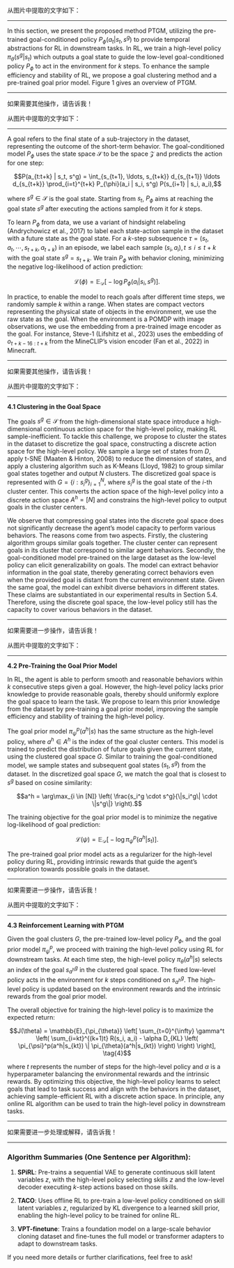 

从图片中提取的文字如下：

---

In this section, we present the proposed method PTGM, utilizing the pre-trained goal-conditioned policy $P_{\phi}(a_t|s_t, s^g)$ to provide temporal abstractions for RL in downstream tasks. In RL, we train a high-level policy $\pi_{\theta}(s^g|s_t)$ which outputs a goal state to guide the low-level goal-conditioned policy $P_{\phi}$ to act in the environment for $k$ steps. To enhance the sample efficiency and stability of RL, we propose a goal clustering method and a pre-trained goal prior model. Figure 1 gives an overview of PTGM.

---

如果需要其他操作，请告诉我！

从图片中提取的文字如下：

---

A goal refers to the final state of a sub-trajectory in the dataset, representing the outcome of the short-term behavior. The goal-conditioned model $P_{\phi}$ uses the state space $\mathcal{S}$ to be the space $\mathcal{Z}$ and predicts the action for one step:

$$P(a_{t:t+k} | s_t, s^g) = \int_{s_{t+1}, \ldots, s_{t+k}} d_{s_{t+1}} \ldots d_{s_{t+k}} \prod_{i=t}^{t+k} P_{\phi}(a_i | s_i, s^g) P(s_{i+1} | s_i, a_i),$$

where $s^g \in \mathcal{S}$ is the goal state. Starting from $s_t$, $P_{\phi}$ aims at reaching the goal state $s^g$ after executing the actions sampled from it for $k$ steps.

To learn $P_{\phi}$ from data, we use a variant of hindsight relabeling (Andrychowicz et al., 2017) to label each state-action sample in the dataset with a future state as the goal state. For a $k$-step subsequence $\tau = (s_t, a_t, \cdots, s_{t+k}, a_{t+k})$ in an episode, we label each sample $(s_i, a_i), t \leq i \leq t+k$ with the goal state $s^g = s_{t+k}$. We train $P_{\phi}$ with behavior cloning, minimizing the negative log-likelihood of action prediction:

$$\mathcal{L}(\phi) = \mathbb{E}_{\mathcal{D}} \big[ -\log P_{\phi}(a_i | s_i, s^g) \big].$$

In practice, to enable the model to reach goals after different time steps, we randomly sample $k$ within a range. When states are compact vectors representing the physical state of objects in the environment, we use the raw state as the goal. When the environment is a POMDP with image observations, we use the embedding from a pre-trained image encoder as the goal. For instance, Steve-1 (Lifshitz et al., 2023) uses the embedding of $o_{t+k-16:t+k}$ from the MineCLIP’s vision encoder (Fan et al., 2022) in Minecraft.

---

如果需要其他操作，请告诉我！

从图片中提取的文字如下：

---

**4.1 Clustering in the Goal Space**

The goals $s^g \in \mathcal{S}$ from the high-dimensional state space introduce a high-dimensional continuous action space for the high-level policy, making RL sample-inefficient. To tackle this challenge, we propose to cluster the states in the dataset to discretize the goal space, constructing a discrete action space for the high-level policy. We sample a large set of states from $D$, apply t-SNE (Maaten & Hinton, 2008) to reduce the dimension of states, and apply a clustering algorithm such as K-Means (Lloyd, 1982) to group similar goal states together and output $N$ clusters. The discretized goal space is represented with $G = \{i : s^g_i\}_{i=1}^N$, where $s^g_i$ is the goal state of the $i$-th cluster center. This converts the action space of the high-level policy into a discrete action space $A^h = [N]$ and constrains the high-level policy to output goals in the cluster centers.

We observe that compressing goal states into the discrete goal space does not significantly decrease the agent’s model capacity to perform various behaviors. The reasons come from two aspects. Firstly, the clustering algorithm groups similar goals together. The cluster center can represent goals in its cluster that correspond to similar agent behaviors. Secondly, the goal-conditioned model pre-trained on the large dataset as the low-level policy can elicit generalizability on goals. The model can extract behavior information in the goal state, thereby generating correct behaviors even when the provided goal is distant from the current environment state. Given the same goal, the model can exhibit diverse behaviors in different states. These claims are substantiated in our experimental results in Section 5.4. Therefore, using the discrete goal space, the low-level policy still has the capacity to cover various behaviors in the dataset.

---

如果需要进一步操作，请告诉我！

从图片中提取的文字如下：

---

**4.2 Pre-Training the Goal Prior Model**

In RL, the agent is able to perform smooth and reasonable behaviors within $k$ consecutive steps given a goal. However, the high-level policy lacks prior knowledge to provide reasonable goals, thereby should uniformly explore the goal space to learn the task. We propose to learn this prior knowledge from the dataset by pre-training a goal prior model, improving the sample efficiency and stability of training the high-level policy.

The goal prior model $\pi_{\psi}^p(a^h|s)$ has the same structure as the high-level policy, where $a^h \in A^h$ is the index of the goal cluster centers. This model is trained to predict the distribution of future goals given the current state, using the clustered goal space $G$. Similar to training the goal-conditioned model, we sample states and subsequent goal states $(s_t, s^g)$ from the dataset. In the discretized goal space $G$, we match the goal that is closest to $s^g$ based on cosine similarity:

$$a^h = \arg\max_{i \in [N]} \left( \frac{s_i^g \cdot s^g}{\|s_i^g\| \cdot \|s^g\|} \right).$$

The training objective for the goal prior model is to minimize the negative log-likelihood of goal prediction:

$$\mathcal{L}(\psi) = \mathbb{E}_{\mathcal{D}} \big[ -\log \pi_{\psi}^p(a^h|s_t) \big].$$

The pre-trained goal prior model acts as a regularizer for the high-level policy during RL, providing intrinsic rewards that guide the agent’s exploration towards possible goals in the dataset.

---

如果需要进一步操作，请告诉我！


从图片中提取的文字如下：

---

**4.3 Reinforcement Learning with PTGM**

Given the goal clusters $G$, the pre-trained low-level policy $P_{\phi}$, and the goal prior model $\pi_{\psi}^p$, we proceed with training the high-level policy using RL for downstream tasks. At each time step, the high-level policy $\pi_{\theta}(a^h|s)$ selects an index of the goal $s^g_{a^h}$ in the clustered goal space. The fixed low-level policy acts in the environment for $k$ steps conditioned on $s^g_{a^h}$. The high-level policy is updated based on the environment rewards and the intrinsic rewards from the goal prior model.

The overall objective for training the high-level policy is to maximize the expected return:

$$J(\theta) = \mathbb{E}_{\pi_{\theta}} \left[ \sum_{t=0}^{\infty} \gamma^t \left( \sum_{i=kt}^{(k+1)t} R(s_i, a_i) - \alpha D_{KL} \left( \pi_{\psi}^p(a^h|s_{kt}) \| \pi_{\theta}(a^h|s_{kt}) \right) \right) \right], \tag{4}$$

where $t$ represents the number of steps for the high-level policy and $\alpha$ is a hyperparameter balancing the environmental rewards and the intrinsic rewards. By optimizing this objective, the high-level policy learns to select goals that lead to task success and align with the behaviors in the dataset, achieving sample-efficient RL with a discrete action space. In principle, any online RL algorithm can be used to train the high-level policy in downstream tasks.

---

如果需要进一步处理或解释，请告诉我！



---

### Algorithm Summaries (One Sentence per Algorithm):

1. **SPiRL**: Pre-trains a sequential VAE to generate continuous skill latent variables $z$, with the high-level policy selecting skills $z$ and the low-level decoder executing $k$-step actions based on those skills.

2. **TACO**: Uses offline RL to pre-train a low-level policy conditioned on skill latent variables $z$, regularized by KL divergence to a learned skill prior, enabling the high-level policy to be trained for online RL.

3. **VPT-finetune**: Trains a foundation model on a large-scale behavior cloning dataset and fine-tunes the full model or transformer adapters to adapt to downstream tasks.

If you need more details or further clarifications, feel free to ask!
